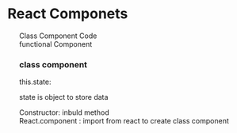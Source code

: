 <h1>React Componets </h1>
<ul type="none">
<li>Class Component Code</li>
<li>functional Component</li>
</ul>
<ul type="none">
<h3>class component</h3>
<li>this.state:
<p>state is object to store data </p></li>
<li>Constructor: inbuld method</li>
<li>React.component : import from react to create class component</li>

</ul>
